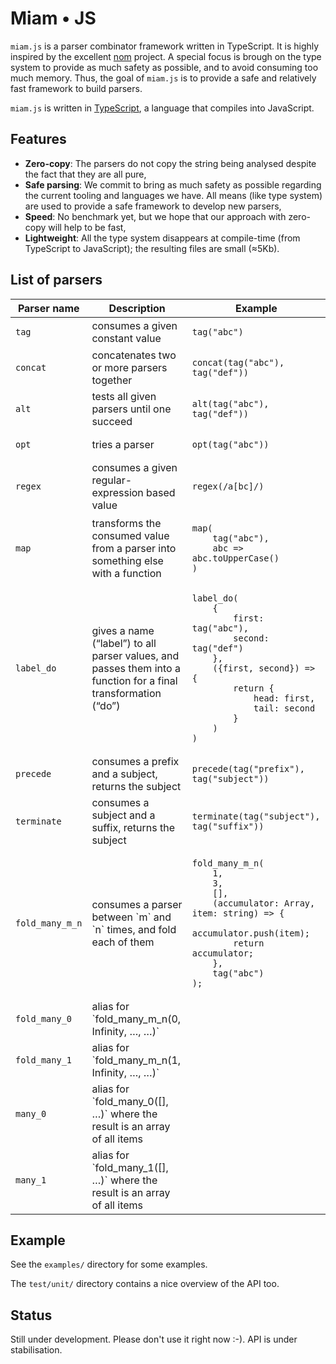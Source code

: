 # Miam • JS

`miam.js` is a parser combinator framework written in TypeScript. It
is highly inspired by the
excellent [nom](https://github.com/Geal/nom/) project. A special focus
is brough on the type system to provide as much safety as possible,
and to avoid consuming too much memory. Thus, the goal of `miam.js` is
to provide a safe and relatively fast framework to build parsers.

`miam.js` is written in [TypeScript](https://www.typescriptlang.org/), a language that compiles into JavaScript.

## Features

  * **Zero-copy**: The parsers do not copy the string being analysed
    despite the fact that they are all pure,
  * **Safe parsing**: We commit to bring as much safety as possible
    regarding the current tooling and languages we have. All means (like
    type system) are used to provide a safe framework to develop new
    parsers,
  * **Speed**: No benchmark yet, but we hope that our approach with
    zero-copy will help to be fast,
  * **Lightweight**: All the type system disappears at compile-time
    (from TypeScript to JavaScript); the resulting files are small
    (≈5Kb).
  
## List of parsers

<table>
  <thead>
    <tr>
      <th>Parser name</th>
      <th>Description</th>
      <th>Example</th>
    </tr>
  </thead>
  <tbody>
   <tr>
     <td><code>tag</code></td>
     <td>consumes a given constant value</td>
     <td>
       <pre><code class="language-js">tag("abc")</code></pre>
     </td>
   </tr>
   <tr>
     <td><code>concat</code></td>
     <td>concatenates two or more parsers together</td>
     <td>
       <pre><code class="language-js">concat(tag("abc"), tag("def"))</code></pre>
     </td>
   </tr>
   <tr>
     <td><code>alt</code></td>
     <td>tests all given parsers until one succeed</td>
     <td>
       <pre><code class="language-js">alt(tag("abc"), tag("def"))</code></pre>
     </td>
   </tr>
   <tr>
     <td><code>opt</code></td>
     <td>tries a parser</td>
     <td>
       <pre><code class="language-js">opt(tag("abc"))</code></pre>
     </td>
   </tr>
   <tr>
     <td><code>regex</code></td>
     <td>consumes a given regular-expression based value</td>
     <td>
       <pre><code class="language-js">regex(/a[bc]/)</code></pre>
     </td>
   </tr>
   <tr>
     <td><code>map</code></td>
     <td>transforms the consumed value from a parser into something else with a function</td>
     <td>
       <pre><code class="language-js">map(
    tag("abc"),
    abc => abc.toUpperCase()
)</code></pre>
     </td>
   </tr>
   <tr>
     <td><code>label_do</code></td>
     <td>gives a name (“label”) to all parser values, and passes them into a function for a final transformation (“do”)</td>
     <td>
       <pre><code class="language-js">label_do(
    {
        first: tag("abc"),
        second: tag("def")
    },
    ({first, second}) => {
        return {
            head: first,
            tail: second
        }
    )
)</code></pre>
     </td>
   </tr>
   <tr>
     <td><code>precede</code></td>
     <td>consumes a prefix and a subject, returns the subject</td>
     <td>
       <pre><code class="language-js">precede(tag("prefix"), tag("subject"))</code></pre>
     </td>
   </tr>
   <tr>
     <td><code>terminate</code></td>
     <td>consumes a subject and a suffix, returns the subject</td>
     <td>
       <pre><code class="language-js">terminate(tag("subject"), tag("suffix"))</code></pre>
     </td>
   </tr>
   <tr>
     <td><code>fold_many_m_n</code></td>
     <td>consumes a parser between `m` and `n` times, and fold each of them</td>
     <td>
       <pre><code class="language-js">fold_many_m_n(
    1,
    3,
    [],
    (accumulator: Array<string>, item: string) => {
        accumulator.push(item);
        return accumulator;
    },
    tag("abc")
);</code></pre>
     </td>
   </tr>
   <tr>
     <td><code>fold_many_0</code></td>
     <td>alias for `fold_many_m_n(0, Infinity, …, …)`</td>
     <td></td>
   </tr>
   <tr>
     <td><code>fold_many_1</code></td>
     <td>alias for `fold_many_m_n(1, Infinity, …, …)`</td>
     <td></td>
   </tr>
   <tr>
     <td><code>many_0</code></td>
     <td>alias for `fold_many_0([], …)` where the result is an array of all items</td>
     <td></td>
   </tr>
   <tr>
     <td><code>many_1</code></td>
     <td>alias for `fold_many_1([], …)` where the result is an array of all items</td>
     <td></td>
   </tr>
  </tbody>
</table>

## Example

See the `examples/` directory for some examples.

The `test/unit/` directory contains a nice overview of the API too.

## Status

Still under development. Please don't use it right now :-). API is under stabilisation.
